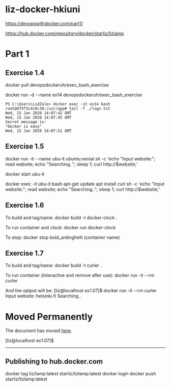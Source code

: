 # liz-docker-hkiuni
https://devopswithdocker.com/part1/

https://hub.docker.com/repository/docker/starliz/lizlamp

# Part 1

## Exercise 1.4
docker pull devopsdockeruh/exec_bash_exercise

docker run -d --name ex14 devopsdockeruh/exec_bash_exercise

    PS C:\Users\LidZale> docker exec -it ex14 bash
    root@df9f3c4c0c30:/usr/app# tail -f ./logs.txt
    Wed, 15 Jan 2020 14:07:42 GMT
    Wed, 15 Jan 2020 14:07:45 GMT
    Secret message is:
    "Docker is easy"
    Wed, 15 Jan 2020 14:07:51 GMT


## Exercise 1.5
docker run -it --name ubu-it ubuntu:xenial sh -c 'echo "Input website:"; read website; echo "Searching.."; sleep 1; curl http://$website;'

docker start ubu-it

docker exec -it ubu-it bash
    apt-get update
    apt install curl
    sh -c 'echo "Input website:"; read website; echo "Searching.."; sleep 1; curl http://$website;'


## Exercise 1.6 
To build and tag/name: docker build -t docker-clock . 

To run container and clock: docker run docker-clock

To stop: docker stop bold_ardinghelli (container name)

## Exercise 1.7
To build and tag/name: docker build -t curler .

To run container (interactive and remove after use): docker run -it --rm curler

And the optput will be:
    [liz@localhost ex1.07]$ docker run -it --rm curler
    Input website:
    helsinki.fi
    Searching..
    <!DOCTYPE HTML PUBLIC "-//IETF//DTD HTML 2.0//EN">
    <html><head>
    <title>301 Moved Permanently</title>
    </head><body>
    <h1>Moved Permanently</h1>
    <p>The document has moved <a href="http://www.helsinki.fi/">here</a>.</p>
    </body></html>
    [liz@localhost ex1.07]$ 


----------------------------------------
Publishing to hub.docker.com
----------------------------------------
docker tag liz/lamp:latest starliz/lizlamp:latest
docker login
docker push starliz/lizlamp:latest
